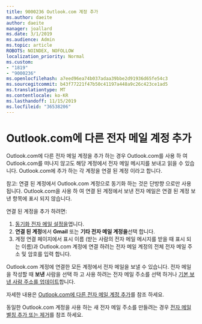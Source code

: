 ```yaml
---
title: 9000236 Outlook.com 계정 추가
ms.author: daeite
author: daeite
manager: joallard
ms.date: 3/1/2019
ms.audience: Admin
ms.topic: article
ROBOTS: NOINDEX, NOFOLLOW
localization_priority: Normal
ms.custom:
- "1819"
- "9000236"
ms.openlocfilehash: a7eed96ea74b037adaa39bbe2d91936d65fe54c3
ms.sourcegitcommit: b43f77221f47b50c41197a448a9c26c423ce1ad5
ms.translationtype: MT
ms.contentlocale: ko-KR
ms.lasthandoff: 11/15/2019
ms.locfileid: "36538206"
---
```

# <a name="add-your-other-email-accounts-to-outlookcom"></a>Outlook.com에 다른 전자 메일 계정 추가

Outlook.com에 다른 전자 메일 계정을 추가 하는 경우 Outlook.com를 사용 하 여 Outlook.com를 떠나지 않고도 해당 계정에서 전자 메일 메시지를 보내고 읽을 수 있습니다. Outlook.com에 추가 하는 각 계정을 연결 된 계정 이라고 합니다.

참고: 연결 된 계정에서 Outlook.com 계정으로 동기화 하는 것은 단방향 으로만 사용 됩니다. Outlook.com을 사용 하 여 연결 된 계정에서 보낸 전자 메일은 연결 된 계정 보낸 항목에 표시 되지 않습니다.

연결 된 계정을 추가 하려면:

1. [동기화 전자 메일 설정을](https://go.microsoft.com/fwlink/?linkid=875264)엽니다.
2. **연결 된 계정**에서 **Gmail** 또는 **기타 전자 메일 계정을**선택 합니다.
3. 계정 연결 페이지에서 표시 이름 (받는 사람의 전자 메일 메시지를 받을 때 표시 되는 이름)과 Outlook.com 계정에 연결 하려는 전자 메일 계정의 전체 전자 메일 주소 및 암호를 입력 합니다.

Outlook.com 계정에 연결한 모든 계정에서 전자 메일을 보낼 수 있습니다. 전자 메일을 작성할 때 **보낸** 사람을 선택 하 고 사용 하려는 전자 메일 주소를 선택 하거나 [기본 보낸 사람 주소를 업데이트](https://go.microsoft.com/fwlink/?linkid=875264)합니다.

자세한 내용은 [Outlook.com에 다른 전자 메일 계정 추가](https://support.office.com/article/c5224df4-5885-4e79-91ba-523aa743f0ba?wt.mc_id=Office_Outlook_com_Alchemy)를 참조 하세요.

동일한 Outlook.com 계정을 사용 하는 새 전자 메일 주소를 만들려는 경우 [전자 메일 별칭 추가 또는 제거](https://support.office.com/article/459b1989-356d-40fa-a689-8f285b13f1f2?wt.mc_id=Office_Outlook_com_Alchemy)를 참조 하세요.